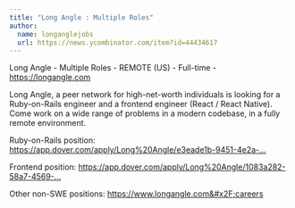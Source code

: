 ```yaml
---
title: "Long Angle : Multiple Roles"
author:
  name: longanglejobs
  url: https://news.ycombinator.com/item?id=44434617
---
```

Long Angle - Multiple Roles - REMOTE (US) - Full-time - <a href="https:&#x2F;&#x2F;longangle.com" rel="nofollow">https:&#x2F;&#x2F;longangle.com</a>

Long Angle, a peer network for high-net-worth individuals is looking for a Ruby-on-Rails engineer and a frontend engineer (React &#x2F; React Native). Come work on a wide range of problems in a modern codebase, in a fully remote environment.

Ruby-on-Rails position: <a href="https:&#x2F;&#x2F;app.dover.com&#x2F;apply&#x2F;Long%20Angle&#x2F;e3eade1b-9451-4e2a-9d83-a914d15805c4" rel="nofollow">https:&#x2F;&#x2F;app.dover.com&#x2F;apply&#x2F;Long%20Angle&#x2F;e3eade1b-9451-4e2a-...</a>

Frontend position: <a href="https:&#x2F;&#x2F;app.dover.com&#x2F;apply&#x2F;Long%20Angle&#x2F;1083a282-58a7-4569-badb-c99521971cdf" rel="nofollow">https:&#x2F;&#x2F;app.dover.com&#x2F;apply&#x2F;Long%20Angle&#x2F;1083a282-58a7-4569-...</a>

Other non-SWE positions: <a href="https:&#x2F;&#x2F;www.longangle.com&#x2F;careers" rel="nofollow">https:&#x2F;&#x2F;www.longangle.com&#x2F;careers</a>
<JobApplication />
